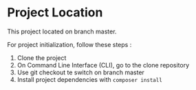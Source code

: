 # Project Location
This project located on branch master.

For project initialization, follow these steps :
1. Clone the project
2. On Command Line Interface (CLI), go to the clone repository
3. Use git checkout te switch on branch master
4. Install project dependencies with ```composer install```
